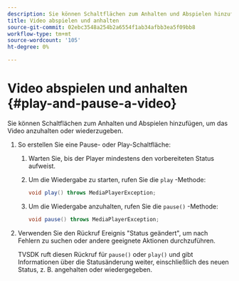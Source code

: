 ```yaml
---
description: Sie können Schaltflächen zum Anhalten und Abspielen hinzufügen, um das Video anzuhalten oder wiederzugeben.
title: Video abspielen und anhalten
source-git-commit: 02ebc3548a254b2a6554f1ab34afbb3ea5f09bb8
workflow-type: tm+mt
source-wordcount: '105'
ht-degree: 0%

---
```


# Video abspielen und anhalten {#play-and-pause-a-video}

Sie können Schaltflächen zum Anhalten und Abspielen hinzufügen, um das Video anzuhalten oder wiederzugeben.

1. So erstellen Sie eine Pause- oder Play-Schaltfläche:
   1. Warten Sie, bis der Player mindestens den vorbereiteten Status aufweist.
   1. Um die Wiedergabe zu starten, rufen Sie die `play` -Methode:

      ```java
      void play() throws MediaPlayerException;
      ```

   1. Um die Wiedergabe anzuhalten, rufen Sie die `pause()` -Methode:

      ```java
      void pause() throws MediaPlayerException;
      ```

1. Verwenden Sie den Rückruf Ereignis &quot;Status geändert&quot;, um nach Fehlern zu suchen oder andere geeignete Aktionen durchzuführen.

   TVSDK ruft diesen Rückruf für `pause()` oder `play()` und gibt Informationen über die Statusänderung weiter, einschließlich des neuen Status, z. B. angehalten oder wiedergegeben.
